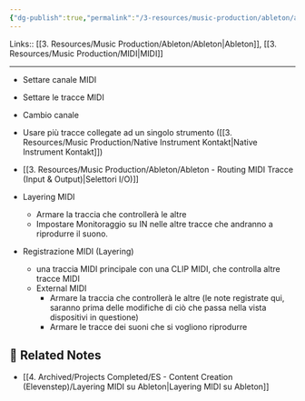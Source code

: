 ```yaml
---
{"dg-publish":true,"permalink":"/3-resources/music-production/ableton/ableton-utilizzare-uno-strumento-su-piu-canali-midi/"}
---
```


Links:: [[3. Resources/Music Production/Ableton/Ableton\|Ableton]], [[3. Resources/Music Production/MIDI\|MIDI]]

---
- Settare canale MIDI
- Settare le tracce MIDI
- Cambio canale
- Usare più tracce collegate ad un singolo strumento ([[3. Resources/Music Production/Native Instrument Kontakt\|Native Instrument Kontakt]])


- [[3. Resources/Music Production/Ableton/Ableton - Routing MIDI Tracce (Input & Output)\|Selettori I/O)]]
- Layering MIDI
	- Armare la traccia che controllerà le altre
	- Impostare Monitoraggio su IN nelle altre tracce che andranno a riprodurre il suono.
- Registrazione MIDI (Layering)
	- una traccia MIDI principale con una CLIP MIDI, che controlla altre tracce MIDI
	- External MIDI
		- Armare la traccia che controllerà le altre (le note registrate qui, saranno prima delle modifiche di ciò che passa nella vista dispositivi in questione)
		- Armare le tracce dei suoni che si vogliono riprodurre



## 🔗 Related Notes

- [[4. Archived/Projects Completed/ES - Content Creation (Elevenstep)/Layering MIDI su Ableton\|Layering MIDI su Ableton]]